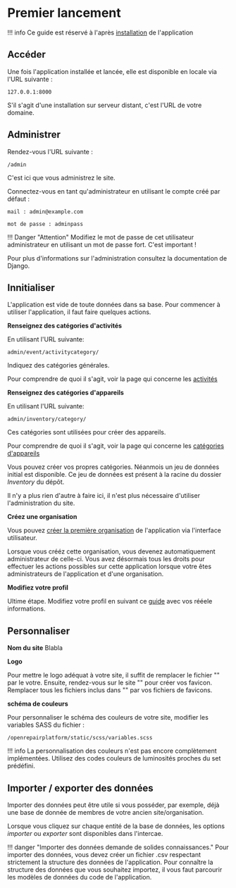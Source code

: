 # Premier lancement

!!! info 
    Ce guide est réservé à l'après [installation](/deploiement/installation.md) de l'application

## Accéder 
Une fois l'application installée et lancée, elle est disponible en locale via l'URL suivante :

```
127.0.0.1:8000
```

S'il s'agit d'une installation sur serveur distant, c'est l'URL de votre domaine. 

## Administrer 

Rendez-vous l'URL suivante : 

```
/admin
```


C'est ici que vous administrez le site. 

Connectez-vous en tant qu'administrateur en utilisant le compte créé par défaut :

```
mail : admin@example.com
```

```
mot de passe : adminpass
```

!!! Danger "Attention"
    Modifiez le mot de passe de cet utilisateur administrateur en utilisant un mot de passe fort. C'est important !

Pour plus d'informations sur l'administration consultez la documentation de Django. 

## Innitialiser

L'application est vide de toute données dans sa base. 
Pour commencer à utiliser l'application, il faut faire quelques actions.

**Renseignez des catégories d'activités**

En utilisant l'URL suivante: 
```
admin/event/activitycategory/
```

Indiquez des catégories générales. 

Pour comprendre de quoi il s'agit, voir la page qui concerne les [activités](../activity.md)

**Renseignez des catégories d'appareils** 

En utilisant l'URL suivante:
```
admin/inventory/category/
```

Ces catégories sont utilisées pour créer des appareils. 

Pour comprendre de quoi il s'agit, voir la page qui concerne les [catégories d'appareils](/inventory/how-ti-works.md#categorie)

Vous pouvez créer vos propres catégories. Néanmois un jeu de données initial est disponible.
Ce jeu de données est présent à la racine du dossier *Inventory* du dépôt. 

Il n'y a plus rien d'autre à faire ici, il n'est plus nécessaire d'utiliser l'administration du site. 

**Créez une organisation**

Vous pouvez [créer la première organisation](/organization/create.md) de l'application via l'interface utilisateur. 

Lorsque vous crééz cette organisation, vous devenez automatiquement administrateur de celle-ci. Vous avez désormais tous les droits pour effectuer les actions possibles sur cette application lorsque votre êtes administrateurs de l'application et d'une organisation. 

**Modifiez votre profil**

Ultime étape. Modifiez votre profil en suivant ce [guide](../account/profil.md) avec vos rééele informations.


## Personnaliser 

**Nom du site**
Blabla

**Logo**

Pour mettre le logo adéquat à votre site, il suffit de remplacer le fichier "" par le votre. 
Ensuite, rendez-vous sur le site "" pour créer vos favicon. Remplacer tous les fichiers inclus dans "" par vos fichiers de favicons. 

**schéma de couleurs**

Pour personnaliser le schéma des couleurs de votre site, modifier les variables SASS du fichier : 
```
/openrepairplatform/static/scss/variables.scss
```

!!! info 
    La personnalisation des couleurs n'est pas encore complètement implémentées. Utilisez des codes couleurs de luminosités proches du set prédéfini. 


## Importer / exporter des données 

Importer des données peut être utile si vous posséder, par exemple, déjà une base de donnée de membres de votre ancien site/organisation.

Lorsque vous cliquez sur chaque entité de la base de données, les options *importer* ou *exporter* sont disponibles dans l'intercae. 

!!! danger "Importer des données demande de solides connaissances."
    Pour importer des données, vous devez créer un fichier .csv respectant strictement la structure des données de l'application. 
    Pour connaître la structure des données que vous souhaitez importez, il vous faut parcourir les modèles de données du code de l'application. 

